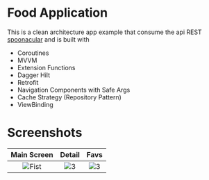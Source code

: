 # Food Application
This is a clean architecture app example that consume the api REST [spoonacular](https://spoonacular.com/food-api) and is built with

 - Coroutines
 - MVVM
 - Extension Functions
 - Dagger Hilt
 - Retrofit
 - Navigation Components with Safe Args
 - Cache Strategy (Repository Pattern)
 - ViewBinding
 
 # Screenshots
| Main Screen | Detail |  Favs |
|:-:|:-:|:-:|
| ![Fist](screenshots/light_1.png?raw=true) | ![3](screenshots/light_2.png?raw=true) | ![3](screenshots/light_3.png?raw=true) |
 
